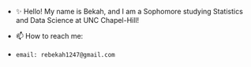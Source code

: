 - ✨ Hello! My name is Bekah, and I am a Sophomore studying Statistics and Data Science at UNC Chapel-Hill!

- 📫 How to reach me:
-     email: rebekah1247@gmail.com 
